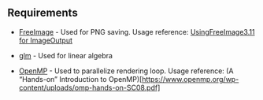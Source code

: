 ## Requirements
* [FreeImage](https://freeimage.sourceforge.io/) - Used for PNG saving. 
Usage reference: [UsingFreeImage3.11 for ImageOutput](http://graphics.stanford.edu/courses/cs148-10-summer/docs/UsingFreeImage.pdf)

* [glm](https://github.com/g-truc/glm) - Used for linear algebra

* [OpenMP](https://www.openmp.org/) - Used to parallelize rendering loop.
Usage reference: (A “Hands-on” Introduction to OpenMP)[https://www.openmp.org/wp-content/uploads/omp-hands-on-SC08.pdf]
